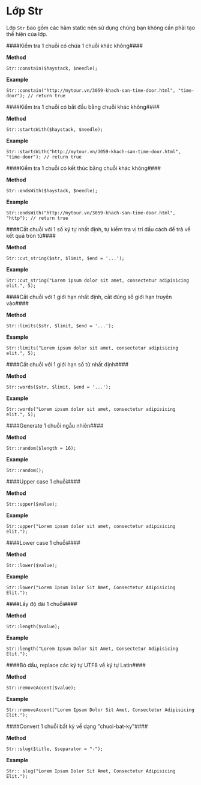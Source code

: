 Lớp Str
======

Lớp `Str` bao gồm các hàm static nên sử dụng chúng bạn không cần phải tạo thể hiện của lớp.

####Kiểm tra 1 chuỗi có chứa 1 chuỗi khác không####

**Method**
  
    Str::constain($haystack, $needle);

**Example**

    Str::constain("http://mytour.vn/3059-khach-san-time-door.html", "time-door"); // return true

####Kiểm tra 1 chuỗi có bắt đầu bằng chuỗi khác không####

**Method**

    Str::startsWith($haystack, $needle);

**Example**

    Str::startsWith("http://mytour.vn/3059-khach-san-time-door.html", "time-door"); // return true

####Kiểm tra 1 chuỗi có kết thúc bằng chuỗi khác không####

**Method**

    Str::endsWith($haystack, $needle);

**Example**

    Str::endsWith("http://mytour.vn/3059-khach-san-time-door.html", "http"); // return true

####Cắt chuỗi với 1 số ký tự nhất định, tự kiểm tra vị trí dấu cách để trả về kết quả tròn từ####

**Method**

    Str::cut_string($str, $limit, $end = '...');

**Example**

    Str::cut_string("Lorem ipsum dolor sit amet, consectetur adipisicing elit.", 5);


####Cắt chuỗi với 1 giới hạn nhất định, cắt đúng số giới hạn truyền vào####

**Method**

    Str::limits($str, $limit, $end = '...');

**Example**

    Str::limits("Lorem ipsum dolor sit amet, consectetur adipisicing elit.", 5);

####Cắt chuỗi với 1 giới hạn số từ nhất định####

**Method**

    Str::words($str, $limit, $end = '...');

**Example**

    Str::words("Lorem ipsum dolor sit amet, consectetur adipisicing elit.", 5);

####Generate 1 chuỗi ngẫu nhiên####

**Method**

    Str::random($length = 16);

**Example**

    Str::random();

####Upper case 1 chuỗi####

**Method**

    Str::upper($value);

**Example**

    Str::upper("Lorem ipsum dolor sit amet, consectetur adipisicing elit.");

####Lower case 1 chuỗi####

**Method**

    Str::lower($value);

**Example**

    Str::lower("Lorem Ipsum Dolor Sit Amet, Consectetur Adipisicing Elit.");

####Lấy độ dài 1 chuỗi####

**Method**

    Str::length($value);

**Example**

    Str::length("Lorem Ipsum Dolor Sit Amet, Consectetur Adipisicing Elit.");

####Bỏ dấu, replace các ký tự UTF8 về ký tự Latin####

**Method**

    Str::removeAccent($value);

**Example**

    Str::removeAccent("Lorem Ipsum Dolor Sit Amet, Consectetur Adipisicing Elit.");


####Convert 1 chuỗi bất kỳ về dạng "chuoi-bat-ky"####

**Method**

    Str::slug($title, $separator = "-");

**Example**

    Str:: slug("Lorem Ipsum Dolor Sit Amet, Consectetur Adipisicing Elit.");
